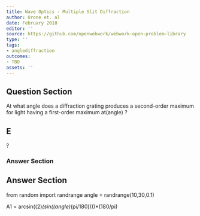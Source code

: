 ```yaml
---
title: Wave Optics - Multiple Slit Diffraction
author: Urone et. al
date: February 2018
editor: ''
source: https://github.com/openwebwork/webwork-open-problem-library
type: ''
tags:
- anglediffraction
outcomes:
- TBD
assets: ''
---
```


## Question Section 

At what angle does a diffraction grating produces a second-order maximum for light having a first-order maximum at(angle) ?

## E
?
### Answer Section


## Answer Section

from random import randrange
angle = randrange(10,30,0.1)

A1 = arcsin((2)*(sin((angle)*(pi/180))))*(180/pi)